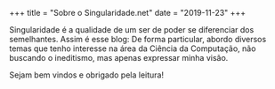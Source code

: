 +++
title = "Sobre o Singularidade.net"
date = "2019-11-23"
+++

Singularidade é a qualidade de um ser de poder se diferenciar dos semelhantes. Assim
é esse blog: De forma particular, abordo diversos temas que tenho interesse na área
da Ciência da Computação, não buscando o ineditismo, mas apenas expressar minha visão. 

Sejam bem vindos e obrigado pela leitura!
